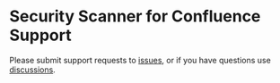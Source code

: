 # Security Scanner for Confluence Support

Please submit support requests to [issues](https://github.com/boyter/secret-scanner-confluence/issues), or if you have questions use [discussions](https://github.com/boyter/secret-scanner-confluence/discussions).
